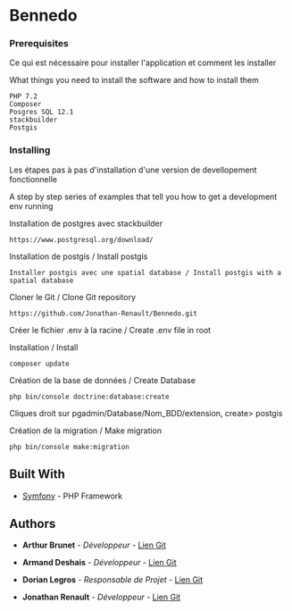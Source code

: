 # Bennedo

### Prerequisites

Ce qui est nécessaire pour installer l'application et comment les installer

What things you need to install the software and how to install them

```
PHP 7.2
Composer
Posgres SQL 12.1
stackbuilder
Postgis
```

### Installing

Les étapes pas à pas d'installation d'une version de devellopement fonctionnelle

A step by step series of examples that tell you how to get a development env running

Installation de postgres avec stackbuilder
```
https://www.postgresql.org/download/
```

Installation de postgis / Install postgis
```
Installer postgis avec une spatial database / Install postgis with a spatial database
```

Cloner le Git / Clone Git repository
```
https://github.com/Jonathan-Renault/Bennedo.git
```

Créer le fichier .env à la racine / Create .env file in root

Installation / Install
```
composer update
```

Création de la base de données / Create Database
```
php bin/console doctrine:database:create
```

Cliques droit sur pgadmin/Database/Nom_BDD/extension, create> postgis

Création de la migration / Make migration
```
php bin/console make:migration
```

## Built With

* [Symfony](https://www.symfony.com) - PHP Framework

## Authors

* **Arthur Brunet** - *Développeur* - [Lien Git](https://github.com/ArthurBrunet)

* **Armand Deshais** - *Développeur* - [Lien Git](https://github.com/Myrendir)

* **Dorian Legros** - *Responsable de Projet* - [Lien Git](https://github.com/DorianLegros)

* **Jonathan Renault** - *Développeur* - [Lien Git](https://github.com/Jonathan-Renault)
